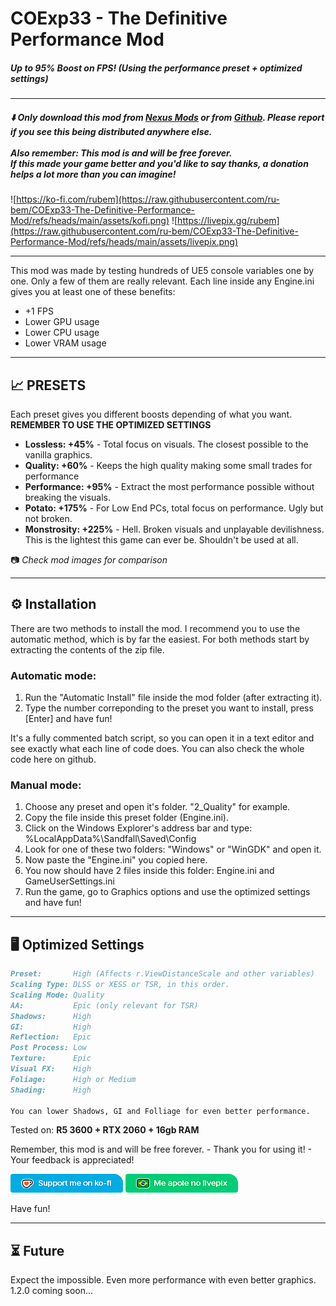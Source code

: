 # COExp33 - The Definitive Performance Mod
##### Up to 95% Boost on FPS! (Using the performance preset + optimized settings﻿)
---
##### ⬇️ Only download this mod from [Nexus Mods](https://www.nexusmods.com/clairobscurexpedition33/mods/308) or from [Github](https://github.com/ru-bem/COExp33-The-Definitive-Performance-Mod/releases/latest). Please report if you see this being distributed anywhere else. <br><br> Also remember: This mod is and will be free forever.<br> If this made your game better and you'd like to say thanks, a donation helps a lot more than you can imagine!

![https://ko-fi.com/rubem](https://raw.githubusercontent.com/ru-bem/COExp33-The-Definitive-Performance-Mod/refs/heads/main/assets/kofi.png) ![https://livepix.gg/rubem](https://raw.githubusercontent.com/ru-bem/COExp33-The-Definitive-Performance-Mod/refs/heads/main/assets/livepix.png)

---

This mod was made by testing hundreds of UE5 console variables one by one. Only a few of them are really relevant. Each line inside any Engine.ini gives you at least one of these benefits:

- +1 FPS
- Lower GPU usage
- Lower CPU usage
- Lower VRAM usage

---

## 📈 PRESETS

Each preset gives you different boosts depending of what you want. 
**REMEMBER TO USE THE OPTIMIZED SETTINGS**

- **Lossless: +45%** - Total focus on visuals. The closest possible to the vanilla graphics.
- **Quality: +60%** - Keeps the high quality making some small trades for performance
- **Performance: +95%** - Extract the most performance possible without breaking the visuals.
- **Potato: +175%** - For Low End PCs, total focus on performance. Ugly but not broken.
- **Monstrosity: +225%** - Hell. Broken visuals and unplayable devilishness. This is the lightest this game can ever be. Shouldn't be used at all.

📷 *Check mod images for comparison*

---

## ⚙️ Installation

There are two methods to install the mod. I recommend you to use the automatic method, which is by far the easiest. For both methods start by extracting the contents of the zip file.

### **Automatic mode:**

1. Run the "Automatic Install" file inside the mod folder (after extracting it).
2. Type the number correponding to the preset you want to install, press [Enter] and have fun!

It's a fully commented batch script, so you can open it in a text editor and see exactly what each line of code does. You can also check the whole code here on github﻿.

### Manual mode:

1. Choose any preset and open it's folder. "2_Quality" for example.
2. Copy the file inside this preset folder (Engine.ini).
3. Click on the Windows Explorer's address bar and type: %LocalAppData%\Sandfall\Saved\Config
4. Look for one of these two folders: "Windows" or "WinGDK" and open it.
5. Now paste the "Engine.ini" you copied here.
6. You now should have 2 files inside this folder: Engine.ini and GameUserSettings.ini
7. Run the game, go to Graphics options and use the optimized settings and have fun!

---

## 🖥️ Optimized Settings

```markdown
Preset:       High (Affects r.ViewDistanceScale and other variables)
Scaling Type: DLSS or XESS or TSR, in this order.
Scaling Mode: Quality
AA:           Epic (only relevant for TSR)
Shadows:      High
GI:           High
Reflection:   Epic
Post Process: Low
Texture:      Epic
Visual FX:    High
Foliage:      High or Medium
Shading:      High

You can lower Shadows, GI and Folliage for even better performance.
```

Tested on: **R5 3600 + RTX 2060 + 16gb RAM**

Remember, this mod is and will be free forever. - Thank you for using it! -  Your feedback is appreciated!

![](https://raw.githubusercontent.com/ru-bem/COExp33-The-Definitive-Performance-Mod/refs/heads/main/assets/kofi.png) ![](https://raw.githubusercontent.com/ru-bem/COExp33-The-Definitive-Performance-Mod/refs/heads/main/assets/livepix.png)

Have fun!

---
## ⏳ Future

Expect the impossible. Even more performance with even better graphics. <br> 1.2.0 coming soon...
